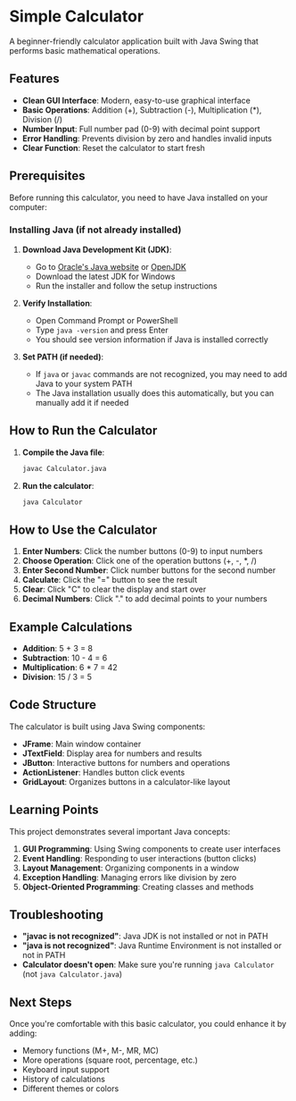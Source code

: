 # Simple Calculator

A beginner-friendly calculator application built with Java Swing that performs basic mathematical operations.

## Features

- **Clean GUI Interface**: Modern, easy-to-use graphical interface
- **Basic Operations**: Addition (+), Subtraction (-), Multiplication (*), Division (/)
- **Number Input**: Full number pad (0-9) with decimal point support
- **Error Handling**: Prevents division by zero and handles invalid inputs
- **Clear Function**: Reset the calculator to start fresh

## Prerequisites

Before running this calculator, you need to have Java installed on your computer:

### Installing Java (if not already installed)

1. **Download Java Development Kit (JDK)**:
   - Go to [Oracle's Java website](https://www.oracle.com/java/technologies/downloads/) or [OpenJDK](https://openjdk.org/)
   - Download the latest JDK for Windows
   - Run the installer and follow the setup instructions

2. **Verify Installation**:
   - Open Command Prompt or PowerShell
   - Type `java -version` and press Enter
   - You should see version information if Java is installed correctly

3. **Set PATH (if needed)**:
   - If `java` or `javac` commands are not recognized, you may need to add Java to your system PATH
   - The Java installation usually does this automatically, but you can manually add it if needed

## How to Run the Calculator

1. **Compile the Java file**:
   ```bash
   javac Calculator.java
   ```

2. **Run the calculator**:
   ```bash
   java Calculator
   ```

## How to Use the Calculator

1. **Enter Numbers**: Click the number buttons (0-9) to input numbers
2. **Choose Operation**: Click one of the operation buttons (+, -, *, /)
3. **Enter Second Number**: Click number buttons for the second number
4. **Calculate**: Click the "=" button to see the result
5. **Clear**: Click "C" to clear the display and start over
6. **Decimal Numbers**: Click "." to add decimal points to your numbers

## Example Calculations

- **Addition**: 5 + 3 = 8
- **Subtraction**: 10 - 4 = 6
- **Multiplication**: 6 * 7 = 42
- **Division**: 15 / 3 = 5

## Code Structure

The calculator is built using Java Swing components:

- **JFrame**: Main window container
- **JTextField**: Display area for numbers and results
- **JButton**: Interactive buttons for numbers and operations
- **ActionListener**: Handles button click events
- **GridLayout**: Organizes buttons in a calculator-like layout

## Learning Points

This project demonstrates several important Java concepts:

1. **GUI Programming**: Using Swing components to create user interfaces
2. **Event Handling**: Responding to user interactions (button clicks)
3. **Layout Management**: Organizing components in a window
4. **Exception Handling**: Managing errors like division by zero
5. **Object-Oriented Programming**: Creating classes and methods

## Troubleshooting

- **"javac is not recognized"**: Java JDK is not installed or not in PATH
- **"java is not recognized"**: Java Runtime Environment is not installed or not in PATH
- **Calculator doesn't open**: Make sure you're running `java Calculator` (not `java Calculator.java`)

## Next Steps

Once you're comfortable with this basic calculator, you could enhance it by adding:

- Memory functions (M+, M-, MR, MC)
- More operations (square root, percentage, etc.)
- Keyboard input support
- History of calculations
- Different themes or colors
